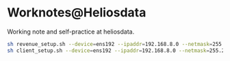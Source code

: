 # Worknotes@Heliosdata
Working note and self-practice at heliosdata. <br />

```bash
sh revenue_setup.sh --device=ens192 --ipaddr=192.168.8.0 --netmask=255.255.255.0
sh client_setup.sh --device=ens192 --ipaddr=192.168.8.0 --netmask=255.255.255.0
```
